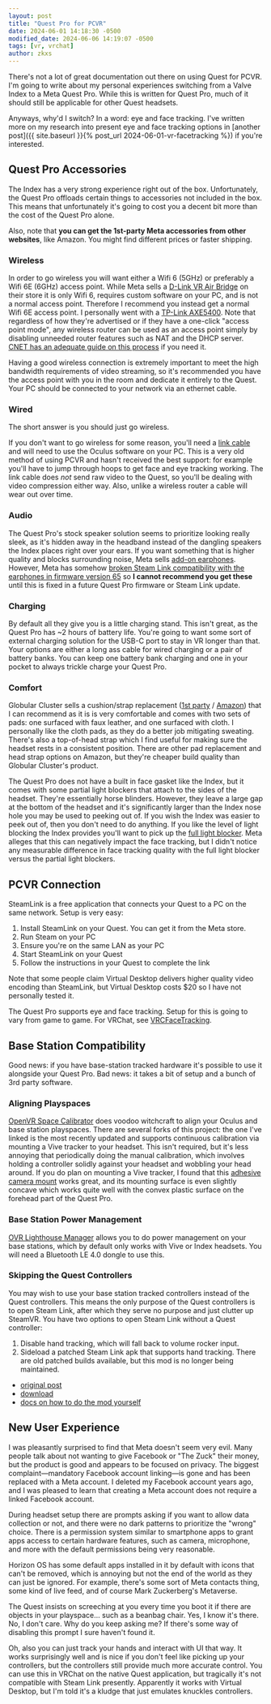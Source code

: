 ```yaml
---
layout: post
title: "Quest Pro for PCVR"
date: 2024-06-01 14:18:30 -0500
modified_date: 2024-06-06 14:19:07 -0500
tags: [vr, vrchat]
author: zkxs
---
```


There's not a lot of great documentation out there on using Quest for PCVR. I'm going to write about my personal experiences switching from a Valve Index to a Meta Quest Pro. While this is written for Quest Pro, much of it should still be applicable for other Quest headsets.

Anyways, why'd I switch? In a word: eye and face tracking. I've written more on my research into present eye and face tracking options in [another post]({{ site.baseurl }}{% post_url 2024-06-01-vr-facetracking %}) if you're interested.

## Quest Pro Accessories

The Index has a very strong experience right out of the box. Unfortunately, the Quest Pro offloads certain things to accessories not included in the box. This means that unfortunately it's going to cost you a decent bit more than the cost of the Quest Pro alone.

Also, note that **you can get the 1st-party Meta accessories from other websites**, like Amazon. You might find different prices or faster shipping.

### Wireless

In order to go wireless you will want either a Wifi 6 (5GHz) or preferably a Wifi 6E (6GHz) access point. While Meta sells a [D-Link VR Air Bridge](https://www.meta.com/quest/accessories/d-link-vr-air-bridge/) on their store it is only Wifi 6, requires custom software on your PC, and is not a normal access point. Therefore I recommend you instead get a normal Wifi 6E access point. I personally went with a [TP-Link AXE5400](https://www.amazon.com/dp/B0B3SQK74L). Note that regardless of how they're advertised or if they have a one-click "access point mode", any wireless router can be used as an access point simply by disabling unneeded router features such as NAT and the DHCP server. [CNET has an adequate guide on this process](https://www.cnet.com/home/internet/how-to-turn-an-old-wi-fi-router-into-an-access-point/) if you need it.

Having a good wireless connection is extremely important to meet the high bandwidth requirements of video streaming, so it's recommended you have the access point with you in the room and dedicate it entirely to the Quest. Your PC should be connected to your network via an ethernet cable.

### Wired

The short answer is you should just go wireless.

If you don't want to go wireless for some reason, you'll need a [link cable](https://www.meta.com/quest/accessories/link-cable/) and will need to use the Oculus software on your PC. This is a very old method of using PCVR and hasn't received the best support: for example you'll have to jump through hoops to get face and eye tracking working. The link cable does *not* send raw video to the Quest, so you'll be dealing with video compression either way. Also, unlike a wireless router a cable will wear out over time.

### Audio

The Quest Pro's stock speaker solution seems to prioritize looking really sleek, as it's hidden away in the headband instead of the dangling speakers the Index places right over your ears. If you want something that is higher quality and blocks surrounding noise, Meta sells [add-on earphones](https://www.meta.com/quest/accessories/quest-pro-vr-earphones/). However, Meta has somehow [broken Steam Link compatibility with the earphones in firmware version 65](https://communityforums.atmeta.com/t5/Get-Help/Steam-Link-Audio-not-working-with-latest-update/m-p/1200195/highlight/true#M307921) so **I cannot recommend you get these** until this is fixed in a future Quest Pro firmware or Steam Link update. <!-- TODO update this section once the earphones actually work and you can do a proper comparison -->

### Charging

By default all they give you is a little charging stand. This isn't great, as the Quest Pro has ~2 hours of battery life. You're going to want some sort of external charging solution for the USB-C port to stay in VR longer than that. Your options are either a long ass cable for wired charging or a pair of battery banks. You can keep one battery bank charging and one in your pocket to always trickle charge your Quest Pro. <!-- TODO battery size --> <!-- TODO charge wattages --> <!-- TODO included charger notes -->

### Comfort

Globular Cluster sells a cushion/strap replacement ([1st party](https://www.globular-cluster.com/QCOQPCF01.html) / [Amazon](https://www.amazon.com/dp/B0BYNF7JXC)) that I can recommend as it is is very comfortable and comes with two sets of pads: one surfaced with faux leather, and one surfaced with cloth. I personally like the cloth pads, as they do a better job mitigating sweating. There's also a top-of-head strap which I find useful for making sure the headset rests in a consistent position. There are other pad replacement and head strap options on Amazon, but they're cheaper build quality than Globular Cluster's product.

The Quest Pro does not have a built in face gasket like the Index, but it comes with some partial light blockers that attach to the sides of the headset. They're essentially horse blinders. However, they leave a large gap at the bottom of the headset and it's significantly larger than the Index nose hole you may be used to peeking out of. If you wish the Index was easier to peek out of, then you don't need to do anything. If you like the level of light blocking the Index provides you'll want to pick up the [full light blocker](https://www.meta.com/quest/accessories/quest-pro-full-light-blocker/). Meta alleges that this can negatively impact the face tracking, but I didn't notice any measurable difference in face tracking quality with the full light blocker versus the partial light blockers.

## PCVR Connection

SteamLink is a free application that connects your Quest to a PC on the same network. Setup is very easy:

1. Install SteamLink on your Quest. You can get it from the Meta store.
2. Run Steam on your PC
3. Ensure you're on the same LAN as your PC
4. Start SteamLink on your Quest
5. Follow the instructions in your Quest to complete the link

Note that some people claim Virtual Desktop delivers higher quality video encoding than SteamLink, but Virtual Desktop costs $20 so I have not personally tested it.

The Quest Pro supports eye and face tracking. Setup for this is going to vary from game to game. For VRChat, see [VRCFaceTracking](https://docs.vrcft.io/docs/hardware/quest-pro).

## Base Station Compatibility

Good news: if you have base-station tracked hardware it's possible to use it alongside your Quest Pro. Bad news: it takes a bit of setup and a bunch of 3rd party software.

### Aligning Playspaces

[OpenVR Space Calibrator](https://github.com/hyblocker/OpenVR-SpaceCalibrator) does voodoo witchcraft to align your Oculus and base station playspaces. There are several forks of this project: the one I've linked is the most recently updated and supports continuous calibration via mounting a Vive tracker to your headset. This isn't required, but it's less annoying that periodically doing the manual calibration, which involves holding a controller solidly against your headset and wobbling your head around. If you do plan on mounting a Vive tracker, I found that this [adhesive camera mount](https://www.amazon.com/dp/B06XBZ4T27) <!-- source: https://www.reddit.com/r/QuestPro/comments/1amrb9n/headset_tracker/kpoemuq/ --> works great, and its mounting surface is even slightly concave which works quite well with the convex plastic surface on the forehead part of the Quest Pro.

### Base Station Power Management

[OVR Lighthouse Manager](https://github.com/kurotu/OVR-Lighthouse-Manager) allows you to do power management on your base stations, which by default only works with Vive or Index headsets. You will need a Bluetooth LE 4.0 dongle to use this.

### Skipping the Quest Controllers

You may wish to use your base station tracked controllers instead of the Quest controllers. This means the only purpose of the Quest controllers is to open Steam Link, after which they serve no purpose and just clutter up SteamVR. You have two options to open Steam Link without a Quest controller:

1. Disable hand tracking, which will fall back to volume rocker input.
2. Sideload a patched Steam Link apk that supports hand tracking. There are old patched builds available, but this mod is no longer being maintained.
  - [original post](https://x.com/hazreh/status/1730622836073451858)
  - [download](https://drive.google.com/drive/folders/1RUfkDgFDUm2p6Wgc7AeGJ8M25pyoFRFi)
  - [docs on how to do the mod yourself](https://gist.github.com/hazre/af05ab92a2c247b2956495fadaf8d251)

## New User Experience

I was pleasantly surprised to find that Meta doesn't seem very evil. Many people talk about not wanting to give Facebook or "The Zuck" their money, but the product is good and appears to be focused on privacy. The biggest complaint—mandatory Facebook account linking—is gone and has been replaced with a Meta account. I deleted my Facebook account years ago, and I was pleased to learn that creating a Meta account does not require a linked Facebook account.

During headset setup there are prompts asking if you want to allow data collection or not, and there were no dark patterns to prioritize the "wrong" choice. There is a permission system similar to smartphone apps to grant apps access to certain hardware features, such as camera, microphone, and more with the default permissions being very reasonable.

Horizon OS has some default apps installed in it by default with icons that can't be removed, which is annoying but not the end of the world as they can just be ignored. For example, there's some sort of Meta contacts thing, some kind of live feed, and of course Mark Zuckerberg's Metaverse.

The Quest insists on screeching at you every time you boot it if there are objects in your playspace... such as a beanbag chair. Yes, I know it's there. No, I don't care. Why do you keep asking me? If there's some way of disabling this prompt I sure haven't found it.

Oh, also you can just track your hands and interact with UI that way. It works surprisingly well and is nice if you don't feel like picking up your controllers, but the controllers still provide much more accurate control. You can use this in VRChat on the native Quest application, but tragically it's not compatible with Steam Link presently. Apparently it works with Virtual Desktop, but I'm told it's a kludge that just emulates knuckles controllers.
